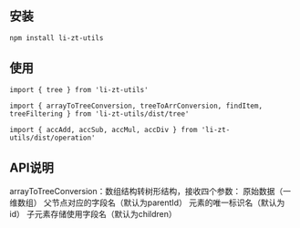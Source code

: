 ## 安装
```shell
npm install li-zt-utils
```

## 使用
```shell
import { tree } from 'li-zt-utils'

import { arrayToTreeConversion, treeToArrConversion, findItem, treeFiltering } from 'li-zt-utils/dist/tree'

import { accAdd, accSub, accMul, accDiv } from 'li-zt-utils/dist/operation'
```

## API说明
arrayToTreeConversion：数组结构转树形结构，接收四个参数：
原始数据（一维数组）
父节点对应的字段名（默认为parentId）
元素的唯一标识名（默认为id）
子元素存储使用字段名（默认为children）